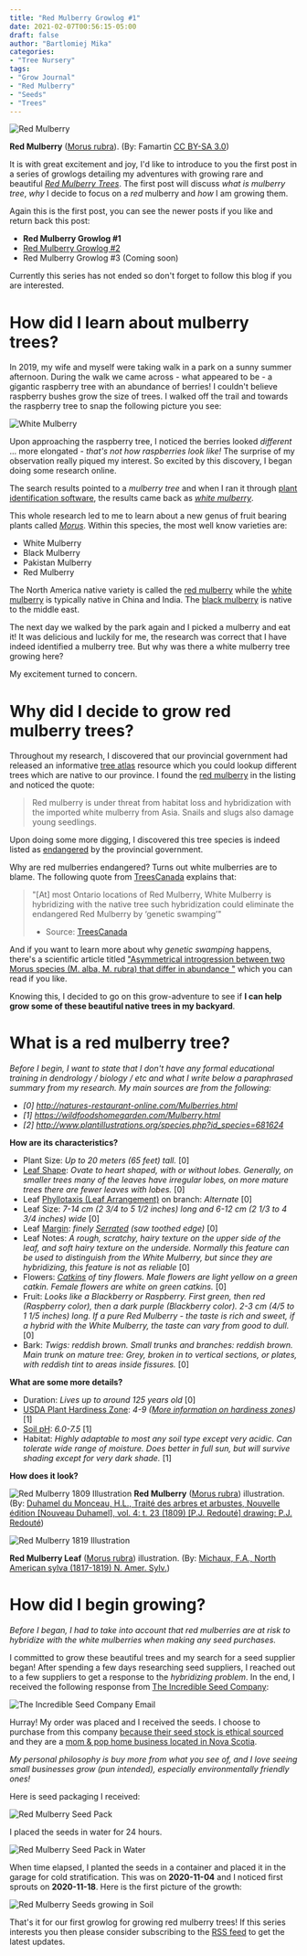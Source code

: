 ```yaml
---
title: "Red Mulberry Growlog #1"
date: 2021-02-07T00:56:15-05:00
draft: false
author: "Bartlomiej Mika"
categories:
- "Tree Nursery"
tags:
- "Grow Journal"
- "Red Mulberry"
- "Seeds"
- "Trees"
---
```


![Red Mulberry](/img/2021/02-07/red-mulberry-tree-producing-fruit-in-virginia.jpg)

**Red Mulberry** ([Morus rubra](https://en.wikipedia.org/wiki/Morus_rubra)). (By: Famartin [CC BY-SA 3.0](https://commons.wikimedia.org/w/index.php?curid=62699443))

It is with great excitement and joy, I'd like to introduce to you the first post in a series of growlogs detailing my adventures with growing rare and beautiful [*Red Mulberry Trees*](https://en.wikipedia.org/wiki/Morus_rubra). The first post will discuss *what is mulberry tree*, *why* I decide to focus on a *red* mulberry and *how* I am growing them.

<!--more-->

Again this is the first post, you can see the newer posts if you like and return back this post:

* **Red Mulberry Growlog #1**
* [Red Mulberry Growlog #2](/post/2021/red-mulberry-growlog-2/)
* Red Mulberry Growlog #3 (Coming soon)

Currently this series has not ended so don't forget to follow this blog if you are interested.

# How did I learn about mulberry trees?

In 2019, my wife and myself were taking walk in a park on a sunny summer afternoon. During the walk we came across - what appeared to be - a gigantic raspberry tree with an abundance of berries! I couldn't believe raspberry bushes grow the size of trees. I walked off the trail and towards the raspberry tree to snap the following picture you see:

![White Mulberry](/img/2021/02-07/white-mulberry-london-ontario.jpg)

Upon approaching the raspberry tree, I noticed the berries looked *different* ... more elongated - *that's not how raspberries look like!* The surprise of my observation really piqued my interest. So excited by this discovery, I began doing some research online.

The search results pointed to a *mulberry tree* and when I ran it through [plant identification software](https://apps.apple.com/ca/app/picturethis-plant-identifier/id1252497129), the results came back as [*white mulberry*](https://en.wikipedia.org/wiki/Morus_alba).

This whole research led to me to learn about a new genus of fruit bearing plants called [*Morus*](https://en.wikipedia.org/wiki/Morus_(plant)). Within this species, the most well know varieties are:

* White Mulberry
* Black Mulberry
* Pakistan Mulberry
* Red Mulberry

The North America native variety is called the [red mulberry](https://en.wikipedia.org/wiki/Morus_rubra) while the [white mulberry](https://en.wikipedia.org/wiki/Morus_alba) is typically native in China and India. The [black mulberry](https://en.wikipedia.org/wiki/Morus_nigra) is native to the middle east.

The next day we walked by the park again and I picked a mulberry and eat it! It was delicious and luckily for me, the research was correct that I have indeed identified a mulberry tree. But why was there a white mulberry tree growing here?

My excitement turned to concern.

# Why did I decide to grow red mulberry trees?

Throughout my research, I discovered that our provincial government had released an informative [tree atlas](https://www.ontario.ca/environment-and-energy/tree-atlas) resource which you could lookup different trees which are native to our province. I found the [red mulberry](https://www.ontario.ca/page/red-mulberry) in the listing and noticed the quote:

> Red mulberry is under threat from habitat loss and hybridization with the imported white mulberry from Asia. Snails and slugs also damage young seedlings.

Upon doing some more digging, I discovered this tree species is indeed listed as [endangered](https://www.ontario.ca/page/red-mulberry-species-risk) by the provincial government.

Why are red mulberries endangered? Turns out white mulberries are to blame. The following quote from [TreesCanada](https://treecanada.ca/resources/tree-killers/white-mulberry/) explains that:

> "[At] most Ontario locations of Red Mulberry, White Mulberry is hybridizing with the native tree
such hybridization could eliminate the endangered Red Mulberry by ‘genetic swamping’"
> - Source: [TreesCanada](https://treecanada.ca/resources/tree-killers/white-mulberry/)

And if you want to learn more about why *genetic swamping* happens, there's a scientific article titled ["Asymmetrical introgression between two Morus species (M. alba, M. rubra) that differ in abundance
"](https://pubmed.ncbi.nlm.nih.gov/16156816/) which you can read if you like.

Knowing this, I decided to go on this grow-adventure to see if **I can help grow some of these beautiful native trees in my backyard**.

# What is a red mulberry tree?

*Before I begin, I want to state that I don't have any formal educational training in dendrology / biology / etc and what I write below a paraphrased summary from my research. My main sources are from the following:*

* *[0] http://natures-restaurant-online.com/Mulberries.html*
* *[1] https://wildfoodshomegarden.com/Mulberry.html*
* *[2] http://www.plantillustrations.org/species.php?id_species=681624*

**How are its characteristics?**

* Plant Size: *Up to 20 meters (65 feet) tall.* [0]
* [Leaf Shape](http://natures-restaurant-online.com/id.html#Leaf%20Shape%20and%20Arrangement): *Ovate to heart shaped, with or without lobes. Generally, on smaller trees many of the leaves have irregular lobes, on more mature trees there are fewer leaves with lobes.* [0]
* Leaf [Phyllotaxis (Leaf Arrangement)](http://natures-restaurant-online.com/id.html#Leaf%20Arrangement) on branch: *Alternate* [0]
* Leaf Size: *7-14 cm (2 3/4 to 5 1/2 inches) long and 6-12 cm (2 1/3 to 4 3/4 inches) wide* [0]
* Leaf [Margin](http://natures-restaurant-online.com/id.html#Leaf%20Margin): *finely [Serrated](https://www.google.com/search?q=serrated+leaf+edges&tbm=isch) (saw toothed edge)* [0]
* Leaf Notes: *A rough, scratchy, hairy texture on the upper side of the leaf, and soft hairy texture on the underside. Normally this feature can be used to distinguish from the White Mulberry, but since they are hybridizing, this feature is not as reliable* [0]
* Flowers: *[Catkins](https://en.wikipedia.org/wiki/Catkin) of tiny flowers. Male flowers are light yellow on a green catkin. Female flowers are white on green catkins.* [0]
* Fruit: *Looks like a Blackberry or Raspberry. First green, then red (Raspberry color), then a dark purple (Blackberry color). 2-3 cm (4/5 to 1 1/5 inches) long. If a pure Red Mulberry - the taste is rich and sweet, if a hybrid with the White Mulberry, the taste can vary from good to dull.* [0]
* Bark: *Twigs: reddish brown. Small trunks and branches: reddish brown. Main trunk on mature tree: Grey, broken in to vertical sections, or plates, with reddish tint to areas inside fissures.* [0]

**What are some more details?**

* Duration: *Lives up to around 125 years old* [0]
* [USDA Plant Hardiness Zone](https://wildfoodshomegarden.com/Identification.html#USDA%20Hardiness%20zone%20map): *4-9 ([More information on hardiness zones](https://en.wikipedia.org/wiki/Hardiness_zone))* [1]
* [Soil pH](https://en.wikipedia.org/wiki/Soil_pH): *6.0-7.5* [1]
* Habitat: *Highly adaptable to most any soil type except very acidic. Can tolerate wide range of moisture. Does better in full sun, but will survive shading except for very dark shade.* [1]

**How does it look?**

![Red Mulberry 1809 Illustration](/img/2021/02-07/red-mulberry-1809-illustration.jpg)
**Red Mulberry** ([Morus rubra](https://en.wikipedia.org/wiki/Morus_rubra)) illustration. (By: [Duhamel du Monceau, H.L., Traité des arbres et arbustes, Nouvelle édition [Nouveau Duhamel], vol. 4: t. 23 (1809) [P.J. Redouté] drawing: P.J. Redouté](http://www.plantillustrations.org/illustration.php?id_illustration=250389))

![Red Mulberry 1819 Illustration](/img/2021/02-07/red-mulberry-1819-illustration.jpg)

**Red Mulberry Leaf** ([Morus rubra](https://en.wikipedia.org/wiki/Morus_rubra)) illustration. (By: [Michaux, F.A., North American sylva (1817-1819)
N. Amer. Sylv.](http://www.plantillustrations.org/illustration.php?id_illustration=158526))

# How did I begin growing?

*Before I began, I had to take into account that red mulberries are at risk to hybridize with the white mulberries when making any seed purchases.*

I committed to grow these beautiful trees and my search for a seed supplier began! After spending a few days researching seed suppliers, I reached out to a few suppliers to get a response to the *hybridizing problem*. In the end, I received the following response from [The Incredible Seed Company](https://www.incredibleseeds.ca/):

![The Incredible Seed Company Email](/img/2021/02-07/email.png)

Hurray! My order was placed and I received the seeds. I choose to purchase from this company [because their seed stock is ethical sourced](https://www.incredibleseeds.ca/pages/safe-seed-pledge) and they are a [mom & pop home business located in Nova Scotia](https://www.incredibleseeds.ca/pages/about-us).

*My personal philosophy is buy more from what you see of, and I love seeing small businesses grow (pun intended), especially environmentally friendly ones!*

Here is seed packaging I received:

![Red Mulberry Seed Pack](/img/2021/02-07/red_mulberry_seed_pack.jpg)

I placed the seeds in water for 24 hours.

![Red Mulberry Seed Pack in Water](/img/2021/02-07/red_mulberry_seed_pack_in_water.jpg)

When time elapsed, I planted the seeds in a container and placed it in the garage for cold stratification. This was on **2020-11-04** and I noticed first sprouts on **2020-11-18**. Here is the first picture of the growth:

![Red Mulberry Seeds growing in Soil](/img/2021/02-07/red_mulberry_seeds_growing_in_soil_finally_sprout.jpg)

That's it for our first growlog for growing red mulberry trees! If this series interests you then please consider subscribing to the [RSS feed](/index.xml) to get the latest updates.
